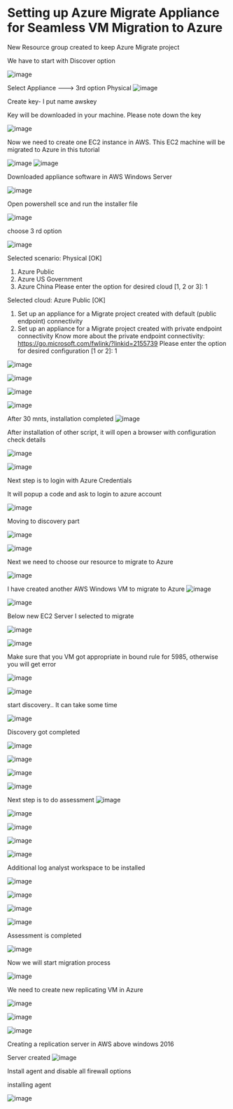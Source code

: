 # Setting up Azure Migrate Appliance for Seamless VM Migration to Azure

New Resource group created to keep Azure Migrate project


We have to start with Discover option

![image](https://github.com/user-attachments/assets/58ee0ce5-0ee5-4395-8536-c333692519c5)


Select Appliance ---> 3rd option Physical
![image](https://github.com/user-attachments/assets/a74389a6-8409-4e63-a0b0-5be96ab3fa56)



Create key- I put name awskey

Key will be downloaded in your machine. Please note down the key


![image](https://github.com/user-attachments/assets/c3e7a2d0-9d44-4143-aff7-bbefd8925a2e)


Now we need to create one EC2 instance in AWS. This EC2 machine  will be migrated to Azure in this tutorial

![image](https://github.com/user-attachments/assets/a65dddfd-8a4f-4f50-a10d-24cf92d96e74)
![image](https://github.com/user-attachments/assets/6ce45fea-1e49-4210-ab0f-4b2adc42a696)

Downloaded appliance software in AWS Windows Server

![image](https://github.com/user-attachments/assets/0f2382e3-bd34-4bb5-a082-37eb688d8851)


Open powershell sce and run the installer file

![image](https://github.com/user-attachments/assets/f069fc88-e96e-4c36-9b20-061827a3f4a4)


choose 3 rd option

![image](https://github.com/user-attachments/assets/181fcd01-ade1-4b0d-82fe-4ad94f48b891)


Selected scenario: Physical 
[OK]

1. Azure Public 
2. Azure US Government 
3. Azure China
Please enter the option for desired cloud [1, 2 or 3]: 1



Selected cloud: Azure Public 
[OK]

1. Set up an appliance for a Migrate project created with default (public endpoint) connectivity
2. Set up an appliance for a Migrate project created with private endpoint connectivity
Know more about the private endpoint connectivity: https://go.microsoft.com/fwlink/?linkid=2155739
Please enter the option for desired configuration [1 or 2]: 1

![image](https://github.com/user-attachments/assets/e6eb0c1d-395c-44e0-8a96-f7352c99b1a6)



![image](https://github.com/user-attachments/assets/4bca85e2-724e-4149-adf2-71c37066198b)


![image](https://github.com/user-attachments/assets/716bb10b-f39a-4435-a69c-c5822ceadbf2)

![image](https://github.com/user-attachments/assets/1e0e3de2-cb66-4fe3-86ad-ca9ed54b1a67)

After 30 mnts, installation completed
![image](https://github.com/user-attachments/assets/9180fc4b-68df-4cf7-a432-795961a868bc)

After installation of other script, it will open a browser with configuration check details

![image](https://github.com/user-attachments/assets/4e7a6dd2-9b23-44c6-9570-c753931aea6c)

![image](https://github.com/user-attachments/assets/91db57d8-2f9f-4cac-b86e-756121214628)

Next step is to login with Azure Credentials

It will popup a code and ask to login to azure account


![image](https://github.com/user-attachments/assets/77c10b6f-19fd-4dc6-b4a7-834dbff67016)

Moving to discovery part

![image](https://github.com/user-attachments/assets/b8a9ea32-5c19-4030-bc13-72b788562fec)

![image](https://github.com/user-attachments/assets/e9898954-d491-4a8c-9316-6c1410a0e4ed)


Next we need to choose our resource to migrate to Azure

![image](https://github.com/user-attachments/assets/d89a6529-b5d6-4b78-86c2-0846d497ba13)


I have created another AWS Windows VM to migrate to Azure
![image](https://github.com/user-attachments/assets/dfc49ec8-9874-4b89-9e83-addb5eb9f08c)



![image](https://github.com/user-attachments/assets/1b484478-1c09-4d5d-a8f0-7f9e7a029e91)

Below new EC2 Server I selected to migrate

![image](https://github.com/user-attachments/assets/17391f3b-413b-4262-a069-3e91ed3a8b38)

![image](https://github.com/user-attachments/assets/0e79f508-6f56-47df-a521-ecab063661c9)


Make sure that you VM got appropriate in bound rule for 5985, otherwise you will get error

![image](https://github.com/user-attachments/assets/0ac1b928-5da1-4567-bc8b-b8eb0018d00e)

![image](https://github.com/user-attachments/assets/0e4d9baa-685a-47d9-9c46-f3d1677779ba)

start discovery.. It can take some time

![image](https://github.com/user-attachments/assets/dfbd5433-902a-43b0-92d2-1bd5f7cd871c)


Discovery got completed

![image](https://github.com/user-attachments/assets/028975b3-3f33-4e97-9d42-1a7a11fc2ee0)

![image](https://github.com/user-attachments/assets/91c6d4c4-222d-4d26-883e-26bb43d56e5e)

![image](https://github.com/user-attachments/assets/af253bf4-4e07-4894-bd20-364420c4e716)

![image](https://github.com/user-attachments/assets/c1e3e75b-3f46-47e1-8fd8-bfdce8112b55)

Next step is to do assessment
![image](https://github.com/user-attachments/assets/8e87b7d2-63a5-4ac2-9918-d4e5a219fb4b)

![image](https://github.com/user-attachments/assets/e3db40b0-2fd0-4fe3-9cc8-4b07e74b857e)

![image](https://github.com/user-attachments/assets/6d4fad3f-94b9-45db-8194-0df702e663a5)

![image](https://github.com/user-attachments/assets/ccaa3f34-437d-45c5-a09f-35bc95653695)


![image](https://github.com/user-attachments/assets/0f573a50-d1dd-403d-b32e-9a8c6790a711)


Additional log analyst workspace to be installed

![image](https://github.com/user-attachments/assets/62aabe60-e3bf-4c09-87ea-ff606d596446)

![image](https://github.com/user-attachments/assets/83b8567b-9f66-47ba-a4b0-ef20b8822062)


![image](https://github.com/user-attachments/assets/c0df49e5-511a-4688-bddf-379df3802543)

![image](https://github.com/user-attachments/assets/4800555a-7974-4251-b5f7-7b02a543d624)

Assessment is completed


![image](https://github.com/user-attachments/assets/73870b4e-931e-435f-9751-e4d8d93aade9)


Now we will start migration process

![image](https://github.com/user-attachments/assets/2b9117aa-3aa4-44c7-8bf9-62aa069041e0)


We need to create new replicating VM in Azure

![image](https://github.com/user-attachments/assets/201c7695-ed00-483a-8b4c-b3557c1931e1)

![image](https://github.com/user-attachments/assets/939b383a-120d-4257-a022-aa194b80e105)

![image](https://github.com/user-attachments/assets/eec4f3ed-f096-4131-a3c9-6db72a9c2dd0)


Creating a replication server in AWS above windows 2016

Server created
![image](https://github.com/user-attachments/assets/a69f19ac-3087-4b7a-86d3-a85b046a55e1)




Install agent and disable all firewall options

installing agent


![image](https://github.com/user-attachments/assets/6d3c938d-e91b-4831-9e45-3cda4683e28d)

